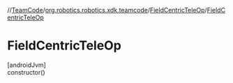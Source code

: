 //[TeamCode](../../../index.md)/[org.robotics.robotics.xdk.teamcode](../index.md)/[FieldCentricTeleOp](index.md)/[FieldCentricTeleOp](-field-centric-tele-op.md)

# FieldCentricTeleOp

[androidJvm]\
constructor()
